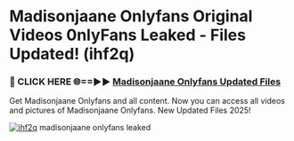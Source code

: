 # Madisonjaane Onlyfans Original Videos 0nlyFans Leaked - Files Updated! (ihf2q)

<h3>🔴 CLICK HERE 🌐==►► <a href="https://tinyurl.com/2jnfzry5" rel="nofollow">Madisonjaane Onlyfans Updated Files</a></h3>

Get Madisonjaane Onlyfans and all content. Now you can access all videos and pictures of Madisonjaane Onlyfans. New Updated Files 2025!

[![ihf2q](https://i.imgur.com/GyGTBgg.gif)](https://tinyurl.com/2jnfzry5)
madisonjaane onlyfans leaked